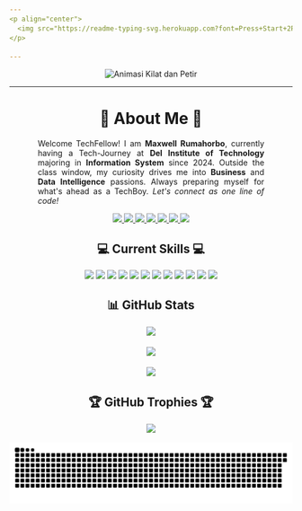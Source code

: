 ```yaml
---
<p align="center">
  <img src="https://readme-typing-svg.herokuapp.com?font=Press+Start+2P&pause=2000&color=8A2BE2&width=1200&lines=YO+SUP!+I'M+MAXWELL+RUMAHORBO!&center=true&vCenter=true&size=30&cursor=blink" alt="Typing SVG" />
</p>

---
```


<p align="center">
  <img src="https://www.gambaranimasi.org/data/media/41/animasi-bergerak-kilat-dan-petir-0002.gif" alt="Animasi Kilat dan Petir" width="1200">
</p>

---

 <h1 align="center">👾 About Me 👾</h1>

<div align="center">
  <div style="text-align: justify; width: 80%; max-width: 700px; margin: auto;">
    Welcome TechFellow!  
    I am <strong>Maxwell Rumahorbo</strong>, currently having a Tech-Journey at <strong>Del Institute of Technology</strong>  
    majoring in <strong>Information System</strong> since 2024.  
    Outside the class window, my curiosity drives me into <strong>Business</strong> and <strong>Data Intelligence</strong> passions.  
    Always preparing myself for what's ahead as a TechBoy.  
    <em>Let's connect as one line of code!</em>
  </div>
</div>

<p align="center">
  <a href="https://instagram.com/maxwellrumbo_">
    <img src="https://img.shields.io/badge/Instagram-%23E4405F.svg?logo=Instagram&logoColor=white" />
  </a>
  <a href="https://www.linkedin.com/in/maxwell-rumahorbo-450497317/">
    <img src="https://img.shields.io/badge/LinkedIn-%230077B5.svg?logo=linkedin&logoColor=white" />
  </a>
  <a href="https://id.pinterest.com/maxrumbo06/">
    <img src="https://img.shields.io/badge/Pinterest-%23E60023.svg?logo=Pinterest&logoColor=white" />
  </a>
  <a href="https://stackoverflow.com/users/27343136">
    <img src="https://img.shields.io/badge/-Stackoverflow-FE7A16?logo=stack-overflow&logoColor=white" />
  </a>
  <a href="https://x.com/criticizekid_">
    <img src="https://img.shields.io/badge/X-black.svg?logo=X&logoColor=white" />
  </a>
  <a href="https://codepen.io/maxrumbo">
    <img src="https://img.shields.io/badge/Codepen-000000?logo=codepen&logoColor=white" />
  </a>
  <a href="mailto:maxrumbo06@gmail.com">
    <img src="https://img.shields.io/badge/Email-D14836?logo=gmail&logoColor=white" />
  </a>
</p>

<h2 align="center">💻 Current Skills 💻</h2>

<p align="center">
  <img src="https://img.shields.io/badge/c-%2300599C.svg?style=plastic&logo=c&logoColor=white" />
  <img src="https://img.shields.io/badge/html5-%23E34F26.svg?style=plastic&logo=html5&logoColor=white" />
  <img src="https://img.shields.io/badge/css3-%231572B6.svg?style=plastic&logo=css3&logoColor=white" />
  <img src="https://img.shields.io/badge/javascript-%23323330.svg?style=plastic&logo=javascript&logoColor=%23F7DF1E" />
  <img src="https://img.shields.io/badge/Microsoft%20SQL%20Server-CC2927?style=plastic&logo=microsoft%20sql%20server&logoColor=white" />
  <img src="https://img.shields.io/badge/mysql-4479A1.svg?style=plastic&logo=mysql&logoColor=white" />
  <img src="https://img.shields.io/badge/Adobe%20Acrobat%20Reader-EC1C24.svg?style=plastic&logo=Adobe%20Acrobat%20Reader&logoColor=white" />
  <img src="https://img.shields.io/badge/Canva-%2300C4CC.svg?style=plastic&logo=Canva&logoColor=white" />
  <img src="https://img.shields.io/badge/github%20actions-%232671E5.svg?style=plastic&logo=githubactions&logoColor=white" />
  <img src="https://img.shields.io/badge/gitlab%20CI-%23181717.svg?style=plastic&logo=gitlab&logoColor=white" />
  <img src="https://img.shields.io/badge/-Arduino-00979D?style=plastic&logo=Arduino&logoColor=white" />
  <img src="https://img.shields.io/badge/php-%23777BB4.svg?style=plastic&logo=php&logoColor=white" />
</p>

<h2 align="center">📊 GitHub Stats</h2>

<p align="center">
  <img src="https://github-readme-stats.vercel.app/api?username=maxrumbo&theme=tokyonight&hide_border=false&include_all_commits=false&count_private=false" />
  <br/><br/>
  <img src="https://github-readme-stats.vercel.app/api/top-langs/?username=maxrumbo&theme=tokyonight&hide_border=false&include_all_commits=false&count_private=false&layout=compact" />
  <br/><br/>
  <img src="https://nirzak-streak-stats.vercel.app/?user=maxrumbo&theme=tokyonight&hide_border=false" />
</p>

<h2 align="center">🏆 GitHub Trophies 🏆</h2>

<p align="center">
  <img 
    src="https://github-profile-trophy.vercel.app/?username=maxrumbo&theme=tokyonight&no-frame=true&no-bg=true&margin-w=20&column=3&title=MultiLanguage,Commits,Repositories" 
    width="450"
  />
</p>

<p align="center">
  <img src="https://github.com/maxrumbo/maxrumbo/blob/output/github-snake-dark.svg" />
</p>

<br/>







